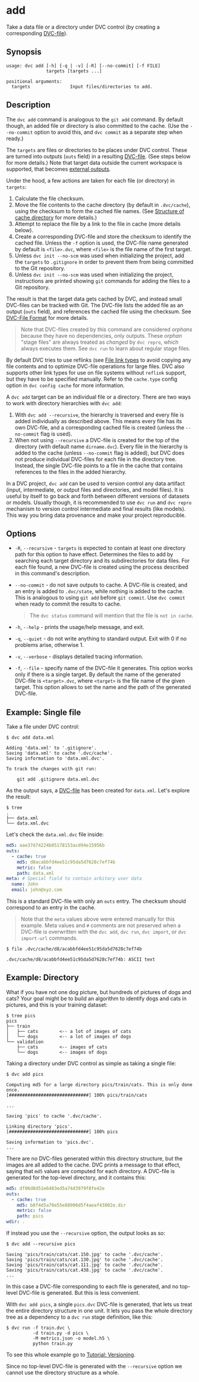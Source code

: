 # add

Take a data file or a directory under DVC control (by creating a corresponding
[DVC-file](/doc/user-guide/dvc-file-format)).

## Synopsis

```usage
usage: dvc add [-h] [-q | -v] [-R] [--no-commit] [-f FILE]
               targets [targets ...]

positional arguments:
  targets               Input files/directories to add.
```

## Description

The `dvc add` command is analogous to the `git add` command. By default though,
an added file or directory is also committed to the <abbr>cache</abbr>. (Use the
`--no-commit` option to avoid this, and `dvc commit` as a separate step when
ready.)

The `targets` are files or directories to be places under DVC control. These are
turned into outputs (`outs` field) in a resulting
[DVC-file](/doc/user-guide/dvc-file-format). (See steps below for more details.)
Note that target data outside the current <abbr>workspace</abbr> is supported,
that becomes [external outputs](/doc/user-guide/managing-external-data).

Under the hood, a few actions are taken for each file (or directory) in
`targets`:

1. Calculate the file checksum.
2. Move the file contents to the cache directory (by default in `.dvc/cache`),
   using the checksum to form the cached file names. (See
   [Structure of cache directory](/doc/user-guide/dvc-files-and-directories#structure-of-cache-directory)
   for more details.)
3. Attempt to replace the file by a link to the file in cache (more details
   below).
4. Create a corresponding DVC-file and store the checksum to identify the cached
   file. Unless the `-f` option is used, the DVC-file name generated by default
   is `<file>.dvc`, where `<file>` is the file name of the first target.
5. Unless `dvc init --no-scm` was used when initializing the project, add the
   `targets` to `.gitignore` in order to prevent them from being committed to
   the Git repository.
6. Unless `dvc init --no-scm` was used when initializing the project,
   instructions are printed showing `git` commands for adding the files to a Git
   repository.

The result is that the target data gets cached by DVC, and instead small
DVC-files can be tracked with Git. The DVC-file lists the added file as an
output (`outs` field), and references the cached file using the checksum. See
[DVC-File Format](/doc/user-guide/dvc-file-format) for more details.

> Note that DVC-files created by this command are considered _orphans_ because
> they have no dependencies, only outputs. These _orphan_ "stage files" are
> always treated as _changed_ by `dvc repro`, which always executes them. See
> `dvc run` to learn about regular stage files.

By default DVC tries to use reflinks (see
[File link types](/docs/user-guide/large-dataset-optimization#file-link-types-for-the-dvc-cache)
to avoid copying any file contents and to optimize DVC-file operations for large
files. DVC also supports other link types for use on file systems without
`reflink` support, but they have to be specified manually. Refer to the
`cache.type` config option in `dvc config cache` for more information.

A `dvc add` target can be an individual file or a directory. There are two ways
to work with directory hierarchies with `dvc add`:

1. With `dvc add --recursive`, the hierarchy is traversed and every file is
   added individually as described above. This means every file has its own
   DVC-file, and a corresponding cached file is created (unless the
   `--no-commit` flag is used).
2. When not using `--recursive` a DVC-file is created for the top of the
   directory (with default name `dirname.dvc`). Every file in the hierarchy is
   added to the cache (unless `--no-commit` flag is added), but DVC does not
   produce individual DVC-files for each file in the directory tree. Instead,
   the single DVC-file points to a file in the cache that contains references to
   the files in the added hierarchy.

In a <abbr>DVC project</abbr>, `dvc add` can be used to version control any
<abbr>data artifact</abbr> (input, intermediate, or output files and
directories, and model files). It is useful by itself to go back and forth
between different versions of datasets or models. Usually though, it is
recommended to use `dvc run` and `dvc repro` mechanism to version control
intermediate and final results (like models). This way you bring data provenance
and make your project reproducible.

## Options

- `-R`, `--recursive` - `targets` is expected to contain at least one directory
  path for this option to have effect. Determines the files to add by searching
  each target directory and its subdirectories for data files. For each file
  found, a new DVC-file is created using the process described in this command's
  description.

- `--no-commit` - do not save outputs to cache. A DVC-file is created, and an
  entry is added to `.dvc/state`, while nothing is added to the cache. This is
  analogous to using `git add` before `git commit`. Use `dvc commit` when ready
  to commit the results to cache.

  > The `dvc status` command will mention that the file is `not in cache`.

- `-h`, `--help` - prints the usage/help message, and exit.

- `-q`, `--quiet` - do not write anything to standard output. Exit with 0 if no
  problems arise, otherwise 1.

- `-v`, `--verbose` - displays detailed tracing information.

- `-f`, `--file` - specify name of the DVC-file it generates. This option works
  only if there is a single target. By default the name of the generated
  DVC-file is `<target>.dvc`, where `<target>` is the file name of the given
  target. This option allows to set the name and the path of the generated
  DVC-file.

## Example: Single file

Take a file under DVC control:

```dvc
$ dvc add data.xml

Adding 'data.xml' to '.gitignore'.
Saving 'data.xml' to cache '.dvc/cache'.
Saving information to 'data.xml.dvc'.

To track the changes with git run:

	git add .gitignore data.xml.dvc
```

As the output says, a [DVC-file](/doc/user-guide/dvc-file-format) has been
created for `data.xml`. Let's explore the result:

```dvc
$ tree
.
├── data.xml
└── data.xml.dvc
```

Let's check the `data.xml.dvc` file inside:

```yaml
md5: aae37d74224b05178153acd94e15956b
outs:
  - cache: true
    md5: d8acabbfd4ee51c95da5d7628c7ef74b
    metric: false
    path: data.xml
meta: # Special field to contain arbitary user data
  name: John
  email: john@xyz.com
```

This is a standard DVC-file with only an `outs` entry. The checksum should
correspond to an entry in the <abbr>cache</abbr>.

> Note that the `meta` values above were entered manually for this example. Meta
> values and `#` comments are not preserved when a DVC-file is overwritten with
> the `dvc add`, `dvc run`, `dvc import`, or `dvc import-url` commands.

```dvc
$ file .dvc/cache/d8/acabbfd4ee51c95da5d7628c7ef74b

.dvc/cache/d8/acabbfd4ee51c95da5d7628c7ef74b: ASCII text
```

## Example: Directory

What if you have not one dog picture, but hundreds of pictures of dogs and cats?
Your goal might be to build an algorithm to identify dogs and cats in pictures,
and this is your training dataset:

```dvc
$ tree pics
pics
├── train
│   ├── cats        <-- a lot of images of cats
│   └── dogs        <-- a lot of images of dogs
└── validation
    ├── cats        <-- images of cats
    └── dogs        <-- images of dogs
```

Taking a directory under DVC control as simple as taking a single file:

```dvc
$ dvc add pics

Computing md5 for a large directory pics/train/cats. This is only done once.
[##############################] 100% pics/train/cats

...

Saving 'pics' to cache '.dvc/cache'.

Linking directory 'pics'.
[##############################] 100% pics

Saving information to 'pics.dvc'.
...
```

There are no DVC-files generated within this directory structure, but the images
are all added to the <abbr>cache</abbr>. DVC prints a message to that effect,
saying that `md5` values are computed for each directory. A DVC-file is
generated for the top-level directory, and it contains this:

```yaml
md5: df06d8d51e6483ed5a74d3979f8fe42e
outs:
  - cache: true
    md5: b8f4d5a78e55e88906d5f4aeaf43802e.dir
    metric: false
    path: pics
wdir: .
```

If instead you use the `--recursive` option, the output looks as so:

```dvc
$ dvc add --recursive pics

Saving 'pics/train/cats/cat.150.jpg' to cache '.dvc/cache'.
Saving 'pics/train/cats/cat.130.jpg' to cache '.dvc/cache'.
Saving 'pics/train/cats/cat.111.jpg' to cache '.dvc/cache'.
Saving 'pics/train/cats/cat.438.jpg' to cache '.dvc/cache'.
...
```

In this case a DVC-file corresponding to each file is generated, and no
top-level DVC-file is generated. But this is less convenient.

With `dvc add pics`, a single `pics.dvc` DVC-file is generated, that lets us
treat the entire directory structure in one unit. It lets you pass the whole
directory tree as a dependency to a `dvc run` stage definition, like this:

```dvc
$ dvc run -f train.dvc \
          -d train.py -d pics \
          -M metrics.json -o model.h5 \
          python train.py
```

To see this whole example go to
[Tutorial: Versioning](/doc/tutorials/versioning).

Since no top-level DVC-file is generated with the `--recursive` option we cannot
use the directory structure as a whole.
